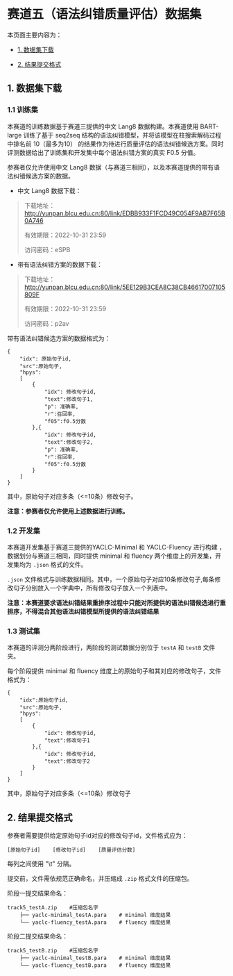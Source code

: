 # 赛道五（语法纠错质量评估）数据集

本页面主要内容为：

- [1. 数据集下载](#1-数据集下载)

- [2. 结果提交格式](#2-结果提交格式)

## 1. 数据集下载

### 1.1 训练集

本赛道的训练数据基于赛道三提供的中文 Lang8 数据构建。本赛道使用 BART-large 训练了基于 seq2seq 结构的语法纠错模型，并将该模型在柱搜索解码过程中排名前 10（最多为10） 的结果作为待进行质量评估的语法纠错候选方案。同时评测数据给出了训练集和开发集中每个语法纠错方案的真实 F0.5 分值。

参赛者仅允许使用中文 Lang8 数据（与赛道三相同），以及本赛道提供的带有语法纠错候选方案的数据。

- 中文 Lang8 数据下载：

> 下载地址：http://yunpan.blcu.edu.cn:80/link/EDBB933F1FCD49C054F9AB7F65B0A746
>
> 有效期限：2022-10-31 23:59
>
> 访问密码：eSPB

- 带有语法纠错方案的数据下载：

> 下载地址：http://yunpan.blcu.edu.cn:80/link/5EE129B3CEA8C38CB46617007105809F
>
> 有效期限：2022-10-31 23:59
>
> 访问密码：p2av

带有语法纠错候选方案的数据格式为：

```
{
	"idx": 原始句子id,
	"src":原始句子,
	"hpys": 
	[
		{
			"idx": 修改句子id,
			"text":修改句子1,
			"p": 准确率,
			"r":召回率,
			"f05":f0.5分数
		},{
			"idx": 修改句子id,
			"text":修改句子2,
			"p": 准确率,
			"r":召回率,
			"f05":f0.5分数
		}
	]
}
```

其中，原始句子对应多条（<=10条）修改句子。

**注意：参赛者仅允许使用上述数据进行训练。**

### 1.2 开发集

本赛道开发集基于赛道三提供的YACLC-Minimal 和 YACLC-Fluency 进行构建 ，数据划分与赛道三相同，同时提供 minimal 和 fluency 两个维度上的开发集，开发集均为 `.json` 格式的文件。

`.json` 文件格式与训练数据相同。其中，一个原始句子对应10条修改句子,每条修改句子分别放入一个字典中，所有修改句子放入一个列表中。

**注意：本赛道要求语法纠错结果重排序过程中只能对所提供的语法纠错候选进行重排序，不得混合其他语法纠错模型所提供的语法纠错结果**

### 1.3 测试集

本赛道的评测分两阶段进行，两阶段的测试数据分别位于 `testA` 和 `testB` 文件夹。

每个阶段提供 minimal 和 fluency 维度上的原始句子和其对应的修改句子，文件格式为：

```
{
	"idx":原始句子id,
	"src":原始句子,
	"hpys": 
	[
		{
			"idx": 修改句子id,
			"text":修改句子1
		},{
			"idx": 修改句子id,
			"text":修改句子2
		}
	]
}
```

其中，原始句子对应多条（<=10条）修改句子

## 2. 结果提交格式

参赛者需要提供给定原始句子id对应的修改句子id，文件格式应为：

```
[原始句子id]    [修改句子id]    [质量评估分数]
```

每列之间使用 "\t" 分隔。

提交前，文件需依规范正确命名，并压缩成 `.zip` 格式文件的压缩包。

阶段一提交结果命名：

```
track5_testA.zip	#压缩包名字
    ├── yaclc-minimal_testA.para	# minimal 维度结果
    └── yaclc-fluency_testA.para	# fluency 维度结果
```

阶段二提交结果命名：

```
track5_testB.zip	#压缩包名字
    ├── yaclc-minimal_testB.para	# minimal 维度结果
    └── yaclc-fluency_testB.para	# fluency 维度结果
```

